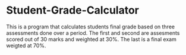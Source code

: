 # Student-Grade-Calculator
This is a program that calculates students final grade based on three assessments done over a period.
The first and second are assesments scored out of 30 marks and weighted at 30%.
The last is a final exam weigted at 70%.

